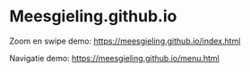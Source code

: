 # Meesgieling.github.io

Zoom en swipe demo:
https://meesgieling.github.io/index.html

Navigatie demo:
https://meesgieling.github.io/menu.html
